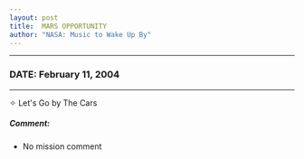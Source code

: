 ```yaml
---
layout: post
title:  MARS OPPORTUNITY
author: "NASA: Music to Wake Up By"
---
```


----
### DATE: February 11, 2004
----
✧ Let's Go by The Cars

##### Comment:
* No mission comment
